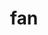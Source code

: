 ---
category: 3-letters
denotation: null
name: fan
reference_link: https://www.etymonline.com/word/fan
root_language: null
root_name: null
title: fan
type: free
word_sums:
- respelling: fan
  sum: 'Fan + '
---